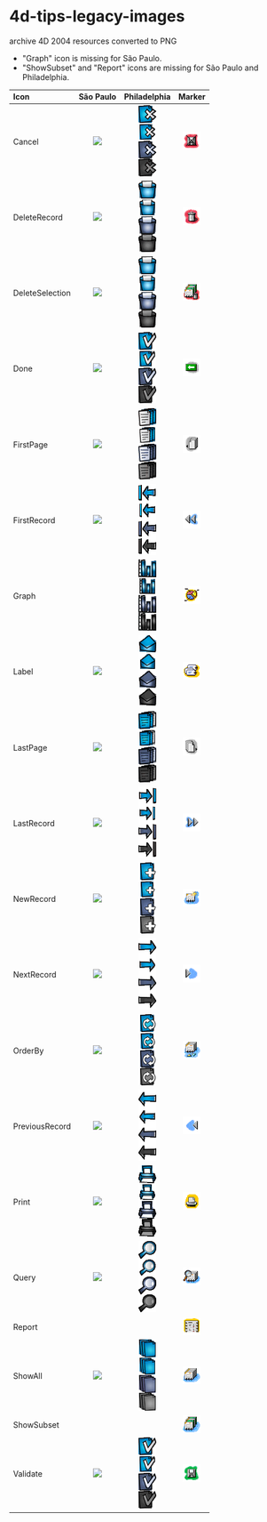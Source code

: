# 4d-tips-legacy-images
archive 4D 2004 resources converted to PNG

* "Graph" icon is missing for São Paulo.
* "ShowSubset" and "Report" icons are missing for São Paulo and Philadelphia.

|Icon|São Paulo|Philadelphia|Marker|
|:-|:-:|:-:|:-:|
|Cancel|<img src="São Paulo/Cancel.png" />|<img src="Philadelphia/Cancel.png" />|<img src="Marker/Cancel.png" />|
|DeleteRecord|<img src="São Paulo/DeleteRecord.png" />|<img src="Philadelphia/DeleteRecord.png" />|<img src="Marker/DeleteRecord.png" />|
|DeleteSelection|<img src="São Paulo/DeleteSelection.png" />|<img src="Philadelphia/DeleteSelection.png" />|<img src="Marker/DeleteSelection.png" />|
|Done|<img src="São Paulo/Done.png" />|<img src="Philadelphia/Done.png" />|<img src="Marker/Done.png" />|
|FirstPage|<img src="São Paulo/FirstPage.png" />|<img src="Philadelphia/FirstPage.png" />|<img src="Marker/FirstPage.png" />|
|FirstRecord|<img src="São Paulo/FirstRecord.png" />|<img src="Philadelphia/FirstRecord.png" />|<img src="Marker/FirstRecord.png" />|
|Graph||<img src="Philadelphia/Graph.png" />|<img src="Marker/Graph.png" />|
|Label|<img src="São Paulo/Label.png" />|<img src="Philadelphia/Label.png" />|<img src="Marker/Label.png" />|
|LastPage|<img src="São Paulo/LastPage.png" />|<img src="Philadelphia/LastPage.png" />|<img src="Marker/LastPage.png" />|
|LastRecord|<img src="São Paulo/LastRecord.png" />|<img src="Philadelphia/LastRecord.png" />|<img src="Marker/LastRecord.png" />|
|NewRecord|<img src="São Paulo/NewRecord.png" />|<img src="Philadelphia/NewRecord.png" />|<img src="Marker/NewRecord.png" />|
|NextRecord|<img src="São Paulo/NextRecord.png" />|<img src="Philadelphia/NextRecord.png" />|<img src="Marker/NextRecord.png" />|
|OrderBy|<img src="São Paulo/OrderBy.png" />|<img src="Philadelphia/OrderBy.png" />|<img src="Marker/OrderBy.png" />|
|PreviousRecord|<img src="São Paulo/PreviousRecord.png" />|<img src="Philadelphia/PreviousRecord.png" />|<img src="Marker/PreviousRecord.png" />|
|Print|<img src="São Paulo/Print.png" />|<img src="Philadelphia/Print.png" />|<img src="Marker/Print.png" />|
|Query|<img src="São Paulo/Query.png" />|<img src="Philadelphia/Query.png" />|<img src="Marker/Query.png" />|
|Report|||<img src="Marker/Report.png" />|
|ShowAll|<img src="São Paulo/ShowAll.png" />|<img src="Philadelphia/ShowAll.png" />|<img src="Marker/ShowAll.png" />|
|ShowSubset|||<img src="Marker/ShowSubset.png" />|
|Validate|<img src="São Paulo/Validate.png" />|<img src="Philadelphia/Validate.png" />|<img src="Marker/Validate.png" />|

